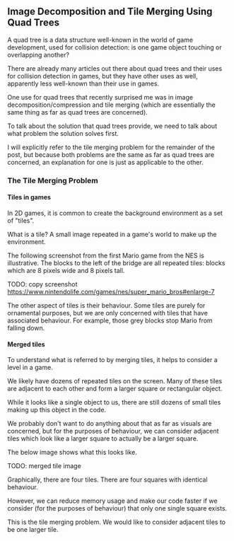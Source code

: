 ## Image Decomposition and Tile Merging Using Quad Trees

A quad tree is a data structure well-known in the world of game development, used for collision detection: is one game object touching or overlapping another?

There are already many articles out there about quad trees and their uses for collision detection in games, but they have other uses as well, apparently less well-known than their use in games.

One use for quad trees that recently surprised me was in image decomposition/compression and tile merging (which are essentially the same thing as far as quad trees are concerned). 

To talk about the solution that quad trees provide, we need to talk about what problem the solution solves first. 

I will explicitly refer to the tile merging problem for the remainder of the post, but because both problems are the same as far as quad trees are concerned, an explanation for one is just as applicable to the other.

### The Tile Merging Problem

#### Tiles in games

In 2D games, it is common to create the background environment as a set of "tiles". 

What is a tile? A small image repeated in a game's world to make up the environment.

The following screenshot from the first Mario game from the NES is illustrative. The blocks to the left of the bridge are all repeated tiles: blocks which are 8 pixels wide and 8 pixels tall.

TODO: copy screenshot https://www.nintendolife.com/games/nes/super_mario_bros#enlarge-7

The other aspect of tiles is their behaviour. Some tiles are purely for ornamental purposes, but we are only concerned with tiles that have associated behaviour. For example, those grey blocks stop Mario from falling down.

#### Merged tiles

To understand what is referred to by merging tiles, it helps to consider a level in a game.

We likely have dozens of repeated tiles on the screen. Many of these tiles are adjacent to each other and form a larger square or rectangular object.

While it looks like a single object to us, there are still dozens of small tiles making up this object in the code. 

We probably don't want to do anything about that as far as visuals are concerned, but for the purposes of behaviour, we can consider adjacent tiles which look like a larger square to actually be a larger square.

The below image shows what this looks like. 

TODO: merged tile image

Graphically, there are four tiles. There are four squares with identical behaviour. 

However, we can reduce memory usage and make our code faster if we consider (for the purposes of behaviour) that only one single square exists.

This is the tile merging problem. We would like to consider adjacent tiles to be one larger tile.

